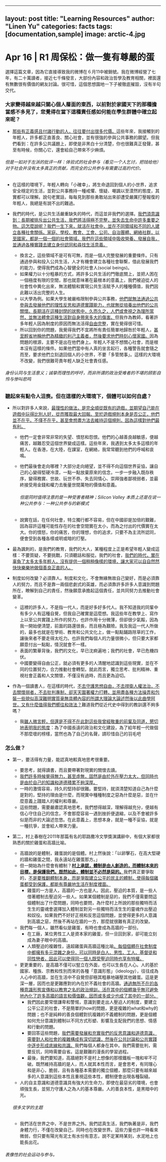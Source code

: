 
---
layout: post
title: "Learning Resources"
author: "Linen Yu"
categories: facts
tags: [documentation,sample]
image: arctic-4.jpg
---

# Apr 16 | R1 周保松：做一隻有尊嚴的蛋

選擇這篇文章，因為它直接導致我的微博在６月11中被銷號。我在微博經營了七年，有二十萬讀者，接近七千條發言，大部份內容和政治哲學及教育相關，裡面還有無數很有價值的網友討論。很可惜，這個思想園地一下子被徹底摧毀，沒有半句交代。





### 大家變得越來越只關心個人層面的東西，以前對於家國天下的那種擔當感不多見了，您覺得在當下這種責任感如何能在學生群體中確立起來呢？

* <u>那些有正義感且付諸行動的人，往往要付出很多代價。</u>這些年來，我接觸到的年輕人，許多都正直善良、關心社會，並有很強的參與公共事務的願望。但我們看到：在許多公共議題上，即使是非黑白十分清楚，你也很難真正發聲，甚至有時候，你關心它，還會給自己帶來不少麻煩。

###### 但是一如对于左派的批评一样：体验式的社会参与（看见一个人乞讨，把钱给他）对于社会并没有太多真正的贡献，而完全的公共参与有需要过高的代价。

* 在這樣的環境下，年輕人轉向「小確幸」，將生命退回到個人的小世界，追求安全穩定的生活，並對公共事務持一種戒懼、懷疑、嘲諷以至漠然的態度，其實都可以理解。說句老實話，每每見到那些勇敢站出來卻遭受嚴厲打壓報復的年輕人，我總是有說不出的難過。

* 我們的時代，是公共生活嚴重缺失的時代，而這並非我們的選擇。<u>我們須意識到：長期被排斥出公共生活，我們將活得極不完整，並失去生命中許多重要之物。這怎麼說呢？我們一生下來，就活在社會中，並在不同領域和不同的人建立各種社會關係。家庭、學校、教會、工會、公司、自治團體、網絡社群，以至國家，都是一個一個的社會領域。我們在這些領域中吸收營養、發展自我，並通過各種實踐去建立身份認同和尋找生活意義。</u>
  * 換言之，這些領域不是可有可無，而是一個人完整發展的重要條件。只有通過參與和投入公共生活，人才有機會建立各種社會聯繫，借此發展我們的能力，使得我們成為心智健全的社會人(social beings)。
  * 如果權力以十分粗暴的方式，將許多公共生活的門徹底關上，並把人困在一個極度有限的空間，那也就意味著在最根本的意義上，我們被迫從人的社會性中異化出來，無法體驗和實現公共生活賦予人的種種價值，我們因此難以活出完整的人生。
  * 以大學為例。如果大學生被嚴格限制參與公共事務，<u>他們就無法通過公共參與去發展他們的理性反思和道德實踐能力，也就無從培養出他們的公共關懷。長期活在這種封閉的狀態中，久而久之，人們或會視之為理所當然，並無法體會這種生活對自身帶來多大的傷害。</u>但我作為教師，看著許多年輕人因為制度的原因而無法活得<u>自由完整</u>，實在覺得很可惜。
  * 所以回到你的問題，我覺得我們不宜將所有責任簡單地歸咎於年輕人，<u>甚至輕省地稱他們為精緻的利己主義者，然後要求他們時刻心懷家國。</u>因為問題的根源，主要不是出在他們身上。年輕人不是不想關心社會，而是根本沒有這樣的條件。如果他們當中有人真的坐言起行，各種警告就會隨之而至，要求他們立刻退回個人的小世界，不要「多管閒事」。這樣的大環境不改變，我們很難苛責年輕人缺乏社會責任感。

###### 身份认同与生活意义；诚挚而理性的呼吁，而非所谓的政治受难者的不堪的顾影自怜与惨叫悲鸣

### 聽起來有點令人沮喪。但在這樣的大環境下，個體可以如何自處？

* 所以對許多人來說，<u>最理性的做法，是完全順從既有的遊戲，並期望自己能在遊戲中玩得比別人好，從而獲取最大回報。至於遊戲規則本身是否公正，他們並不在乎。不僅不在乎，甚至會想盡方法去維持這個規則，因為這樣對他們最有利。</u>

  * 他們一定會非常非常的失望、憤怒和怨恨。他們的心越善良越敏感，便越痛苦，越難忍受這個世界變成這樣。這些年來，我遇到太多太多這樣的年輕人。在香港，在大陸，在課室，在網絡，我常常聽到他們的呼喊和哀鳴。

  * 他們最後會走向哪裡？大部分走向絕望，並不得不向這個世界妥協，讓自己的心變得堅硬冷漠，一點一點放棄原來的信念，一步一步融入既存秩序，變得務實、世故、玩世不恭、失去同情心、崇拜強者鄙視弱者，並最終接受用金錢和權力去衡量世間萬物的價值和意義。

    ###### 但是同时值得注意的是一种受害者精神；Silicon Valley 本质上还是在说一种公共参与：一种公共参与的新模式

  * 說實在話，在任何社會，特立獨行都不容易，但在中國卻是加倍的艱難，因為容許這種可能性存在的社會空間實在太小，而為之付出的代價實在太大。你的憤怒，你的痛苦，你的理想，你的追求，只要不為主流所認同，便會受到各種各樣或明或暗的打壓。

* 最為諷刺的，是我們的教育，我們的大人，某種程度上正是希望年輕人變成這樣：不要質疑，不要挑戰，只須聽話和服從。我們的社會，<u>我們的時代，實在辜負了太多太多年輕人，沒有提供一個稍稍像樣的環境，讓大家可以自自然然快快樂樂地做個善良正直的人。</u>

* 制度如何改變？必須靠人。制度和文化，不會無緣無故自己變好，而是必須靠人的努力，而且不是靠一兩個悲劇式的英雄，而必須靠許多許多人意識到問題所在，瞭解到自己的責任，然後願意承擔起這個責任，並共同努力去推動社會變革。

  * 這裡的許多人，不是指一代人，而是好多好多代人。我不知道我的同輩中有多少人有這種自覺，但我自己確實是這麼想。我這些年在教學上、寫作上以至公共實踐上所作的努力，也許作用十分微薄，但卻很少氣餒，因為我一開始便清楚，前面的路還很長，而且極為艱險。我及我這一代人所做的，最多也就是在學術、教育和公共文化上，做一點點鋪路除草的工作，讓後來者不要走得太吃力。也許我們每個人的力量很微小，但只要大家都願意付出一點點，情況就會不一樣。
  * 表面的繁華背後，我們的文化，早已沈痾遍地；我們的社會，早已危機四伏。
  * 中國要變得自由公正，就必須有更多的人清醒地認識到這些現實，並在不同的位置努力，合力推動社會轉型。就此而言，獨立思考、批判精神、重視社會正義和人文關懷，不僅沒有過時，而且更為迫切。

* 作為一個讀書人，在這樣的時代，<u>不去守護思想自由，不去捍衛人權法治，不去關懷弱者，不去批判專制，卻天天圍著權力打轉，並用盡各種方法操弄和包裝一些貌似高深難明實質毫無具體內容的所謂大理論大論述然後以此曲學阿世，又有什麼值得我們嚮往和效法？</u>難道我們從近代史中得到的教訓還不夠多嗎？

  * 我<u>雖人微言輕，但還是不得不在此對這些我曾經敬重的前輩及同道，懇切地表明我的態度</u>：為了中國長遠的政治和文化建設，為了給年輕一代做個不那麼壞的榜樣，當然也為了自己的名聲，請珍惜自己的羽毛吧



### 怎么做？

* 第一，要活得有力量，能認真地較真地思考很重要。

  * 要思考，就得讀書，而且要帶著對現實的關懷去讀。
  * <u>我們許多時候覺得無力，甚至虛無，固然是由於外在壓力太大，但同時也是由於自己的知識和道德積累不夠深厚。</u>
  * 一時的激情容易，持久的堅持卻很難。要堅持，就須清楚知道自己為什麼是對的，堅持的理由是什麼，而現實中種種制度之惡為什麼是惡，並在什麼意義上踐踏人的權利和尊嚴。
  * 這些問題，需要嚴肅認真地思考。我們想得越深，理解得越充分，便越有信心守住自己的信念，不會那麼容易一遇到挫折便退縮，以及不會被許多似是而非的大論述忽悠。在此意義上，思想本身，就是一種不妥協，就是一種抗爭，並會給人帶來力量。

* 第二，村上春樹在2011年那篇有名的耶路撒冷文學獎演講辭中，有個大家都很熟悉的關於雞蛋和高牆比喻。

  * 高牆說的是體制，雞蛋說的是個體。村上然後說：「以卵擊石，在高大堅硬的牆和雞蛋之間，我永遠站在雞蛋那方。」
  * 但一開始為什麼會有體制？<u>**村上承認，體制是由人創造的，而體制本來的目標，是保護我們。既然如此，體制並不必然是惡的。**</u>我們真正要爭取的，<u>不是要推翻體制本身，而是爭取建立公平的民主的體制，使得每個雞蛋都受到保護，都能有尊嚴地生活在制度裡面。</u>
    * 雞蛋的一方是人，高牆的一方也是人。因此，壓迫的本質，是一些人借著體制去壓迫另一些人。如果某個體制是惡的，我們不僅需要問這個體制出了什麼問題，同時也要問，為什麼村上所說的那些獨特而活生生的靈魂會選擇加入體制並對另一些獨特而活生生的靈魂作出壓迫和奴役。如果我們不好好正視和反思這個問題，並使得更多的人意識到高牆之惡，然後不再站在牆的一方，那麼就很難有真正的改變。
  * 我們每一個人，雖然看似是雞蛋，有時也會成為高牆的一部份。
    * 在工廠，某位男性工人是資本家的雞蛋，但一旦回到家，卻可能立刻成為妻子眼中的高牆。
    * 人類壓迫的複雜性，遠超雞蛋與高牆這種比喻<u>。每個個體在社會制度中都擁有多元混雜之身份，可以同時是白人、男性、工人、基督徒和同性戀者，因此可以使得同一個人既受壓迫同時也享有特權。</u>
  * 更更重要的，是高牆不僅可以竪立在外面，也可以生長在人心。人的基於國家、種族、宗教和性別而來的各種「意識形態」（ideology），往往成為人心中的高牆，並在生活中不自覺但卻極其粗暴地碾壓其他雞蛋。這是更深一層，因而也是更難應對的內在於不義社會的高牆。<u>通過無所不在的各種意識形態宣傳和以教育之名的政治規訓，活在其中的個體幾乎無可避免地內化了許多高牆的語言和價值觀，因而或多或少也成了其中的一部分。</u>
    * 我們因此要常懷謙卑和警惕，意識到要走出人壓迫人的制度，要建立公平公正的社會，不是簡單的how的問題，更是複雜的what和why的問題；也不是純粹的善良個體對抗複雜的不義體制的問題，更是個體如何充分意識到體制以不同方式形塑、影響及支配我們的思想、情感和行動的問題。
    * 要回答這些問題，<u>我們需要發展和充實我們的反思意識和道德意識，需要對人和社會的複雜構成有深切認識，然後在公共討論和公共實踐中逐步形成底線和共識。</u>我們每個人都身在其中。我們需要批判，需要反抗，同時需要自省。這是艱難的漫長的學習過程。
    * 最後，我們要知道，高牆絕對不是村上想像的那樣鐵板一塊和牢不可破。既然維持高牆的是人，而人就其本性而言，是會思考，有同理心和是非心，脆弱，且有各種基本需要的獨立個體，那麼只要有越來越多的人意識到這些本性且重視這些本性，體制便會出現各種裂縫。
  * 人的自主意識和道德意識具有強大的生命力，即使在最惡劣的環境，也會頑強生長，並努力守護人之為人的基本尊嚴。人的善良本性，是黑暗中的光。

  ###### 很多文学的主题

  * 我們活在世界之中，不是世界之外。我們認真生活，我們執著是非，我們身體力行，不僅在改變自己，同時也在改變世界。這些力量也許一時看來微弱，但只要有陽光有泥土有水份有意志，說不定某時某刻，水泥地上也能長出花。


###### 表像性的社会运动与参与。

